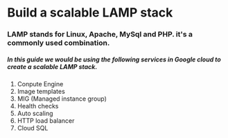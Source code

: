 # Build a scalable LAMP stack 

###  LAMP stands for Linux, Apache, MySql and PHP. it's a commonly used combination.

##### In this guide we would be using the following services in Google cloud to create a scalable LAMP stack.

1. Conpute Engine
2. Image templates
3. MIG (Managed instance group)
4. Health checks
5. Auto scaling
6. HTTP load balancer
7. Cloud SQL
